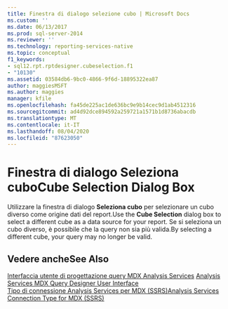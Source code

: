 ```yaml
---
title: Finestra di dialogo selezione cubo | Microsoft Docs
ms.custom: ''
ms.date: 06/13/2017
ms.prod: sql-server-2014
ms.reviewer: ''
ms.technology: reporting-services-native
ms.topic: conceptual
f1_keywords:
- sql12.rpt.rptdesigner.cubeselection.f1
- "10130"
ms.assetid: 03584db6-9bc0-4866-9f6d-18895322ea87
author: maggiesMSFT
ms.author: maggies
manager: kfile
ms.openlocfilehash: fa45de225ac1de636bc9e9b14cec9d1ab4512316
ms.sourcegitcommit: ad4d92dce894592a259721a1571b1d8736abacdb
ms.translationtype: MT
ms.contentlocale: it-IT
ms.lasthandoff: 08/04/2020
ms.locfileid: "87623050"
---
```

# <a name="cube-selection-dialog-box"></a><span data-ttu-id="4f98f-102">Finestra di dialogo Seleziona cubo</span><span class="sxs-lookup"><span data-stu-id="4f98f-102">Cube Selection Dialog Box</span></span>
  <span data-ttu-id="4f98f-103">Utilizzare la finestra di dialogo **Seleziona cubo** per selezionare un cubo diverso come origine dati del report.</span><span class="sxs-lookup"><span data-stu-id="4f98f-103">Use the **Cube Selection** dialog box to select a different cube as a data source for your report.</span></span> <span data-ttu-id="4f98f-104">Se si seleziona un cubo diverso, è possibile che la query non sia più valida.</span><span class="sxs-lookup"><span data-stu-id="4f98f-104">By selecting a different cube, your query may no longer be valid.</span></span>  
  
## <a name="see-also"></a><span data-ttu-id="4f98f-105">Vedere anche</span><span class="sxs-lookup"><span data-stu-id="4f98f-105">See Also</span></span>  
 <span data-ttu-id="4f98f-106">[Interfaccia utente di progettazione query MDX Analysis Services](report-data/analysis-services-mdx-query-designer-user-interface.md) </span><span class="sxs-lookup"><span data-stu-id="4f98f-106">[Analysis Services MDX Query Designer User Interface](report-data/analysis-services-mdx-query-designer-user-interface.md) </span></span>  
 [<span data-ttu-id="4f98f-107">Tipo di connessione Analysis Services per MDX &#40;SSRS&#41;</span><span class="sxs-lookup"><span data-stu-id="4f98f-107">Analysis Services Connection Type for MDX &#40;SSRS&#41;</span></span>](report-data/analysis-services-connection-type-for-mdx-ssrs.md)  
  
  
